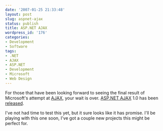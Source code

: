 ```yaml
---
date: '2007-01-25 21:33:48'
layout: post
slug: aspnet-ajax
status: publish
title: ASP.NET AJAX
wordpress_id: '176'
categories:
- Development
- Software
tags:
- .NET
- AJAX
- ASP.NET
- Development
- Microsoft
- Web Design
---
```


For those that have been looking forward to seeing the final result of Microsoft's attempt at [AJAX](http://en.wikipedia.org/wiki/AJAX), your wait is over. [ASP.NET AJAX](http://ajax.asp.net/default.aspx) 1.0 has been [released](http://ajax.asp.net/downloads/default.aspx?tabid=47).

I've not had time to test this yet, but it sure looks like it has promise. I'll be playing with this one soon, I've got a couple new projects this might be perfect for.
